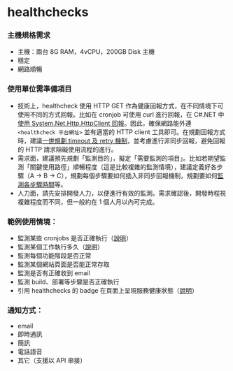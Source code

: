# healthchecks

### 主機規格需求
* 主機：兩台 8G RAM，4vCPU，200GB Disk 主機
* 穩定
* 網路順暢

### 使用單位需準備項目

* 技術上，healthcheck 使用 HTTP GET 作為健康回報方式，在不同情境下可使用不同的方式回報。比如在 cronjob 可使用 curl 進行回報，在 C#.NET 中[使用 System.Net.Http.HttpClient 回報](https://healthchecks.io/docs/csharp/)。因此，確保網路能外連 `<healthcheck 平台網址>` 並有適當的 HTTP client 工具即可。在規劃回報方式時，建議[一併規劃 timeout 及 retry 機制](https://healthchecks.io/docs/reliability_tips/)，並考慮進行非同步回報，避免回報的 HTTP 請求阻礙使用流程的進行。
* 需求面，建議預先規劃「監測目的」，擬定「需要監測的項目」。比如若期望監測「關鍵使用路徑」順暢程度（這是比較複雜的監測情境），建議定義好各步驟（A -> B -> C），規劃每個步驟要如何插入非同步回報機制，規劃要如何[監測各步驟時間](https://healthchecks.io/docs/measuring_script_run_time/)等。
* 人力面，請先安排開發人力，以便進行有效的監測。需求確認後，開發時程視複雜程度而不同，但一般約在 1 個人月以內可完成。

### 範例使用情境：
* 監測某些 cronjobs 是否正確執行（[說明](https://healthchecks.io/docs/monitoring_cron_jobs/)）
* 監測某個工作執行多久（[說明](https://healthchecks.io/docs/measuring_script_run_time/)）
* 監測每個功能階段是否正常
* 監測某個網站頁面是否能正常存取
* 監測是否有正確收到 email
* 監測 build、部署等步驟是否正確執行
* 引用 healthchecks 的 badge 在頁面上呈現服務健康狀態（[說明](https://healthchecks.io/docs/badges/)）

### 通知方式：
* email
* 即時通訊
* 簡訊
* 電話語音
* 其它（支援以 API 串接）
